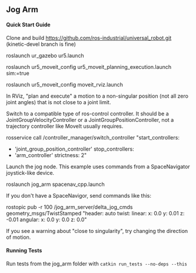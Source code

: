 ## Jog Arm

#### Quick Start Guide

Clone and build https://github.com/ros-industrial/universal_robot.git        (kinetic-devel branch is fine)

  roslaunch ur_gazebo ur5.launch

  roslaunch ur5_moveit_config ur5_moveit_planning_execution.launch sim:=true

  roslaunch ur5_moveit_config moveit_rviz.launch

In RViz, "plan and execute" a motion to a non-singular position (not all zero joint angles) that is not close to a joint limit.

Switch to a compatible type of ros-control controller. It should be a JointGroupVelocityController or a JointGroupPositionController, not a trajectory controller like MoveIt usually requires.

rosservice call /controller_manager/switch_controller "start_controllers:
- 'joint_group_position_controller'
stop_controllers:
- 'arm_controller'
strictness: 2"

Launch the jog node. This example uses commands from a SpaceNavigator joystick-like device.

roslaunch jog_arm spacenav_cpp.launch

If you don't have a SpaceNavigor, send commands like this:

rostopic pub -r 100 /jog_arm_server/delta_jog_cmds geometry_msgs/TwistStamped "header: auto
twist:
  linear:
    x: 0.0
    y: 0.01
    z: -0.01
  angular:
    x: 0.0
    y: 0.0
    z: 0.0"

If you see a warning about "close to singularity", try changing the direction of motion.

#### Running Tests

Run tests from the jog\_arm folder with `catkin run_tests --no-deps --this`

